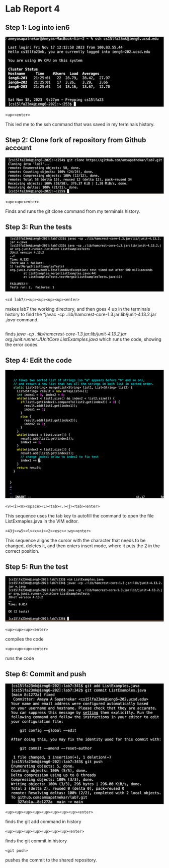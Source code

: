 # Lab Report 4

## Step 1: Log into ien6
![image](Step1.png) 
~~~~
<up><enter>
~~~~
This led me to the ssh command that was saved in my terminals history. 
## Step 2: Clone fork of repository from Github account
![image](Step2.png) 
~~~~
<up><up><enter>
~~~~
Finds and runs the git clone command from my terminals history.
## Step 3: Run the tests
![image](Step3.png) 
~~~~
<cd lab7/><up><up><up><up><enter>
~~~~
makes lab7 the working directory, and then goes 4 up in the terminals history to find the *javac -cp .:lib/hamcrest-core-1.3.jar:lib/junit-4.13.2.jar *.java* command. 
~~~~<up><up><up><up><up><enter>
~~~~
finds *java -cp .:lib/hamcrest-core-1.3.jar:lib/junit-4.13.2.jar org.junit.runner.JUnitCore ListExamples.java* which runs the code, showing the error codes. 
## Step 4: Edit the code
![image](Step4.png) 
~~~~
<v><i><m><space><L><tab><.><j><tab><enter>
~~~~
This sequence uses the tab key to autofill the command to open the file ListExmaples.java in the VIM editor. 
~~~~
<43j><w5><l><x><i><2><esc><:wq><enter>
~~~~
This sequence aligns the cursor with the character that needs to be changed, deletes it, and then enters insert mode, where it puts the 2 in the correct position. 
## Step 5: Run the test
![image](Step5.png) 
~~~~
<up><up><up><enter>
~~~~
compiles the code
~~~~
<up><up><up><enter>
~~~~
runs the code
## Step 6: Commit and push
![image](Lab4Step6.png) 
~~~~
<up><up><up><up><up><up><up><up><enter>
~~~~
finds the git add command in history
~~~~
<up><up><up><up><up><up><up><enter>
~~~~
finds the git commit in history
~~~~
<git push>
~~~~
pushes the commit to the shared repository. 
